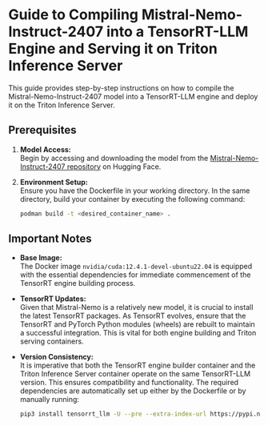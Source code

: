 # Guide to Compiling Mistral-Nemo-Instruct-2407 into a TensorRT-LLM Engine and Serving it on Triton Inference Server

This guide provides step-by-step instructions on how to compile the Mistral-Nemo-Instruct-2407 model into a TensorRT-LLM engine and deploy it on the Triton Inference Server.

## Prerequisites

1. **Model Access:**  
   Begin by accessing and downloading the model from the [Mistral-Nemo-Instruct-2407 repository](https://huggingface.co/mistralai/Mistral-Nemo-Instruct-2407) on Hugging Face.

2. **Environment Setup:**  
   Ensure you have the Dockerfile in your working directory. In the same directory, build your container by executing the following command:
   ```bash
   podman build -t <desired_container_name> .  


## Important Notes

- **Base Image:**  
  The Docker image `nvidia/cuda:12.4.1-devel-ubuntu22.04` is equipped with the essential dependencies for immediate commencement of the TensorRT engine building process.

- **TensorRT Updates:**  
  Given that Mistral-Nemo is a relatively new model, it is crucial to install the latest TensorRT packages. As TensorRT evolves, ensure that the TensorRT and PyTorch Python modules (wheels) are rebuilt to maintain a successful integration. This is vital for both engine building and Triton serving containers.

- **Version Consistency:**  
  It is imperative that both the TensorRT engine builder container and the Triton Inference Server container operate on the same TensorRT-LLM version. This ensures compatibility and functionality. The required dependencies are automatically set up either by the Dockerfile or by manually running:
  ```bash
  pip3 install tensorrt_llm -U --pre --extra-index-url https://pypi.nvidia.com

